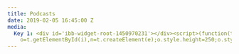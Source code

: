 ```yaml
---
title: Podcasts
date: 2019-02-05 16:45:00 Z
media:
  Key 1: <div id='ibb-widget-root-1450970231'></div><script>(function(t,e,i,d){var
    o=t.getElementById(i),n=t.createElement(e);o.style.height=250;o.style.width=300;o.style.display='inline-block';n.id='ibb-widget',n.setAttribute('src',('https:'===t.location.protocol?'https://':'http://')+d),n.setAttribute('width','300'),n.setAttribute('height','250'),n.setAttribute('frameborder','0'),n.setAttribute('scrolling','no'),o.appendChild(n)})(document,'iframe','ibb-widget-root-1450970231',"banners.itunes.apple.com/banner.html?partnerId=&aId=&bt=catalog&t=catalog_black&id=1450970231&c=us&l=en-US&w=300&h=250&store=podcast");</script>
---
```


